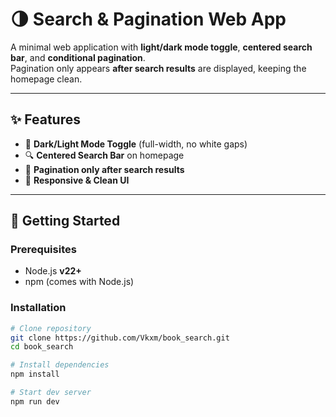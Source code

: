 # 🌗 Search & Pagination Web App

A minimal web application with **light/dark mode toggle**, **centered search bar**, and **conditional pagination**.  
Pagination only appears **after search results** are displayed, keeping the homepage clean.

---

## ✨ Features

- 🌙 **Dark/Light Mode Toggle** (full-width, no white gaps)
- 🔍 **Centered Search Bar** on homepage
- 📄 **Pagination only after search results**
- 📱 **Responsive & Clean UI**

---

## 🚀 Getting Started

### Prerequisites

- Node.js **v22+**
- npm (comes with Node.js)

### Installation

```bash
# Clone repository
git clone https://github.com/Vkxm/book_search.git
cd book_search

# Install dependencies
npm install

# Start dev server
npm run dev
```
